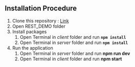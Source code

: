 <!DOCTYPE html>
<html lang="en">

<head>
  <meta charset="UTF-8">
  <meta name="viewport" content="width=device-width, initial-scale=1.0">
</head>

<body>
  <h2>Installation Procedure</h2>
  <ol type="1">
    <li>Clone this repository : <a href="https://github.com/VishwasPrabhu18/Web-Technology.git">Link</a></li>
    <li>Open REST_DEMO folder</li>
    <li>Install packages
      <ol>
        <li>Open Terminal in <i>client</i> folder and run <code><b>npm install</b></code></li>
        <li>Open Terminal in <i>server</i> folder and run <code><b>npm install</b></code></li>
      </ol>
    </li>
    <li>Run the application
      <ol>
        <li>Open Terminal in <i>server</i> folder and run <b>npm run dev</b></li>
        <li>Open Terminal in <i>client</i> folder and run <b>npm start</b></li>
      </ol>
    </li>
  </ol>
</body>

</html>